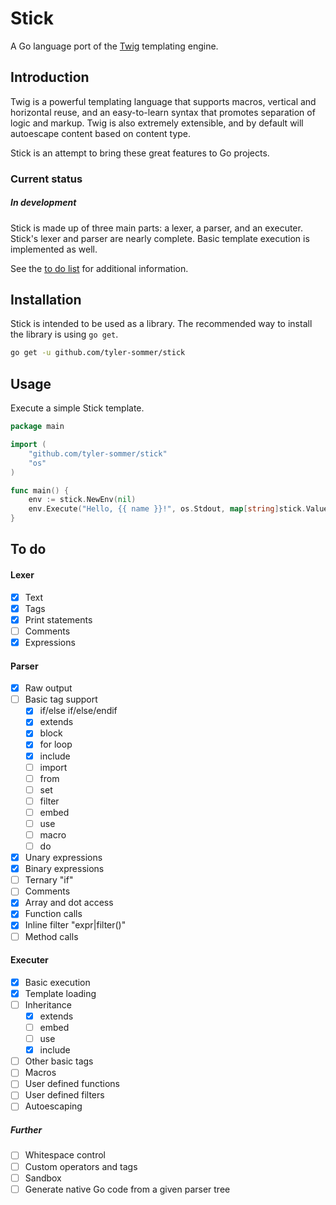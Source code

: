 Stick
=====

A Go language port of the [Twig](http://twig.sensiolabs.org/) templating engine. 


Introduction
------------

Twig is a powerful templating language that supports macros, vertical and 
horizontal reuse, and an easy-to-learn syntax that promotes separation of 
logic and markup. Twig is also extremely extensible, and by default will
autoescape content based on content type.


Stick is an attempt to bring these great features to Go projects.


### Current status

##### In development

Stick is made up of three main parts: a lexer, a parser, and an executer. Stick's lexer and parser are 
nearly complete. Basic template execution is implemented as well.

See the [to do list](#to-do) for additional information.


Installation
------------

Stick is intended to be used as a library. The recommended way to install the library is using `go get`.

```bash
go get -u github.com/tyler-sommer/stick
```


Usage
-----

Execute a simple Stick template.

```go
package main

import (
	"github.com/tyler-sommer/stick"
	"os"
)

func main() {
    env := stick.NewEnv(nil)
	env.Execute("Hello, {{ name }}!", os.Stdout, map[string]stick.Value{"name": "Tyler"})
}
```


To do
-----

#### Lexer
- [x] Text
- [x] Tags
- [x] Print statements
- [ ] Comments
- [x] Expressions

#### Parser
- [x] Raw output
- [ ] Basic tag support
    - [x] if/else if/else/endif
    - [x] extends
    - [x] block
    - [x] for loop
    - [x] include
    - [ ] import
    - [ ] from
    - [ ] set
    - [ ] filter
    - [ ] embed
    - [ ] use
    - [ ] macro
    - [ ] do
- [x] Unary expressions
- [x] Binary expressions
- [ ] Ternary "if"
- [ ] Comments
- [x] Array and dot access
- [x] Function calls
- [x] Inline filter "expr|filter()"
- [ ] Method calls

#### Executer
- [x] Basic execution
- [x] Template loading
- [ ] Inheritance
    - [x] extends
    - [ ] embed
    - [ ] use
    - [x] include
- [ ] Other basic tags
- [ ] Macros
- [ ] User defined functions
- [ ] User defined filters
- [ ] Autoescaping

##### Further
- [ ] Whitespace control
- [ ] Custom operators and tags
- [ ] Sandbox
- [ ] Generate native Go code from a given parser tree
